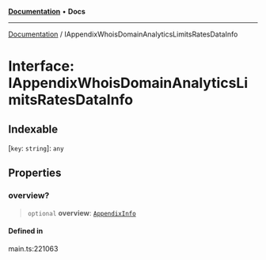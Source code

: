 [**Documentation**](../README.md) • **Docs**

***

[Documentation](../globals.md) / IAppendixWhoisDomainAnalyticsLimitsRatesDataInfo

# Interface: IAppendixWhoisDomainAnalyticsLimitsRatesDataInfo

## Indexable

 \[`key`: `string`\]: `any`

## Properties

### overview?

> `optional` **overview**: [`AppendixInfo`](../classes/AppendixInfo.md)

#### Defined in

main.ts:221063

